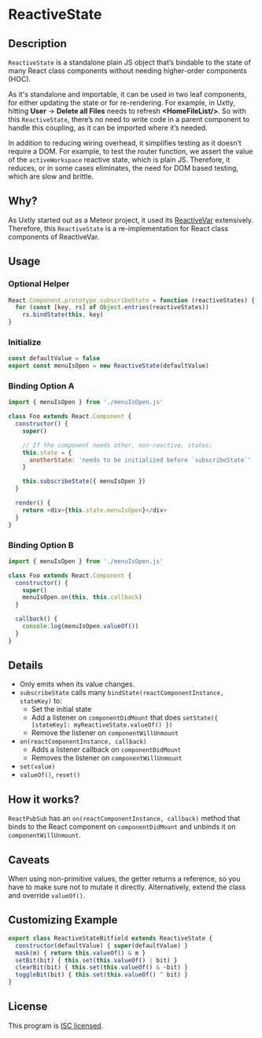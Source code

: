 # ReactiveState

## Description
`ReactiveState` is a standalone plain JS object that’s bindable to the state of many React
class components without needing higher-order components (HOC).

As it's standalone and importable, it can be used in two leaf components,
for either updating the state or for re-rendering. For example, in Uxtly,
hitting **User** → **Delete all Files** needs to refresh **&lt;HomeFileList/>**.
So with this `ReactiveState`, there’s no need to write code in a parent
component to handle this coupling, as it can be imported where it’s needed.

In addition to reducing wiring overhead, it simplifies testing as it doesn’t
require a DOM. For example, to test the router function, we assert the value of the
`activeWorkspace` reactive state, which is plain JS. Therefore, it reduces, or in
some cases eliminates, the need for DOM based testing, which are slow and brittle.

## Why?
As Uxtly started out as a Meteor project, it used its
[ReactiveVar](https://docs.meteor.com/api/reactive-var.html) extensively. Therefore,
this `ReactiveState` is a re-implementation for React class components of ReactiveVar.

## Usage
### Optional Helper
```js
React.Component.prototype.subscribeState = function (reactiveStates) {
  for (const [key, rs] of Object.entries(reactiveStates))
    rs.bindState(this, key)
}
```

### Initialize
```js
const defaultValue = false
export const menuIsOpen = new ReactiveState(defaultValue)
```

### Binding Option A
```js
import { menuIsOpen } from './menuIsOpen.js'

class Foo extends React.Component {
  constructor() {
    super()

    // If the component needs other, non-reactive, states:
    this.state = {
      anotherState: 'needs to be initialized before `subscribeState`'
    }

    this.subscribeState({ menuIsOpen })
  }

  render() {
    return <div>{this.state.menuIsOpen}</div>
  }
}
```


### Binding Option B
```js
import { menuIsOpen } from './menuIsOpen.js'

class Foo extends React.Component {
  constructor() {
    super()
    menuIsOpen.on(this, this.callback)
  }

  callback() {
    console.log(menuIsOpen.valueOf())
  }
}
```


## Details
- Only emits when its value changes.
- `subscribeState` calls many `bindState(reactComponentInstance, stateKey)` to:
    - Set the initial state
    - Add a listener on `componentDidMount` that does `setState({ [stateKey]: myReactiveState.valueOf() })`
    - Remove the listener on `componentWillUnmount`
- `on(reactComponentInstance, callback)`
    - Adds a listener callback on `componentDidMount`
    - Removes the listener on `componentWillUnmount`
- `set(value)`
- `valueOf()`, `reset()`


## How it works?
`ReactPubSub` has an `on(reactComponentInstance, callback)` method that binds to the
React component on `componentDidMount` and unbinds it on `componentWillUnmount`.


## Caveats
When using non-primitive values, the getter returns a reference, so you have to make
sure not to mutate it directly. Alternatively, extend the class and override `valueOf()`.


## Customizing Example
```js
export class ReactiveStateBitfield extends ReactiveState {
  constructor(defaultValue) { super(defaultValue) }
  mask(m) { return this.valueOf() & m }
  setBit(bit) { this.set(this.valueOf() | bit) }
  clearBit(bit) { this.set(this.valueOf() & ~bit) }
  toggleBit(bit) { this.set(this.valueOf() ^ bit) }
}
```


## License
This program is [ISC licensed](../LICENSE).
